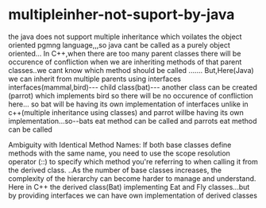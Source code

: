 # multipleinher-not-suport-by-java

the java does not support multiple inheritance which voilates the object oriented pgmng language,,,so java cant be called as a purely object oriented...
In C++,when there are too many parent classes there will be occurence of confliction when we are inheriting methods of that parent classes..we cant know which method should be called .......
But,Here(Java) we can inherit from multiple parents using interfaces
interfaces(mammal,bird)---
child class(bat)---
another class can be created (parrot) which implements bird
so there will be no occurence of confliction here...
so bat will be having its own implementation of interfaces unlike in c++(multiple inheritance using classes)
and parrot willbe having its own implementation...so--bats eat method can be called and parrots eat method can be called


Ambiguity with Identical Method Names: If both base classes define methods with the same name,
    you need to use the scope resolution operator (::) to specify which method you're referring to when calling it from the derived class.
    ..As the number of base classes increases, the complexity of the hierarchy can become harder to manage and understand.
Here in C++ the derived class(Bat) implementing Eat and Fly classes...but by providing interfaces we can have own implementation of derived classes
